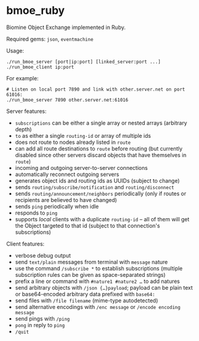 bmoe_ruby
=========

Biomine Object Exchange implemented in Ruby.

Required gems: `json`, `eventmachine`

Usage:

    ./run_bmoe_server [port|ip:port] [linked_server:port ...]
    ./run_bmoe_client ip:port

For example:

    # Listen on local port 7890 and link with other.server.net on port 61016:
    ./run_bmoe_server 7890 other.server.net:61016

Server features:

* `subscriptions` can be either a single array or nested arrays (arbitrary depth)
* `to` as either a single `routing-id` or array of multiple ids
* does not route to nodes already listed in `route`
* can add all route destinations to `route` before routing (but
  currently disabled since other servers discard objects that have themselves in `route`)
* incoming and outgoing server-to-server connections
* automatically reconnect outgoing servers
* generates object ids and routing ids as UUIDs (subject to change)
* sends `routing/subscribe/notification` and `routing/disconnect`
* sends `routing/announcement/neighbors` periodically (only if routes or recipients are believed to have changed)
* sends `ping` periodically when idle
* responds to `ping`
* supports _local_ clients with a duplicate `routing-id` – all of them will
  get the Object targeted to that id (subject to that connection's 
  subscriptions)

Client features:

* verbose debug output
* send `text/plain` messages from terminal with `message` nature
* use the command `/subscribe *` to establish subscriptions
  (multiple subscription rules can be given as space-separated strings)
* prefix a line or command with `#nature1 #nature2 …` to add natures
* send arbitrary objects with `/json {…}payload`; payload can be plain text
  or base64-encoded arbitrary data prefixed with `base64:`
* send files with `/file filename` (mime-type autodetected)
* send alternative encodings with `/enc message` or `/encode encoding message`
* send pings with `/ping`
* `pong` in reply to `ping`
* `/quit`

